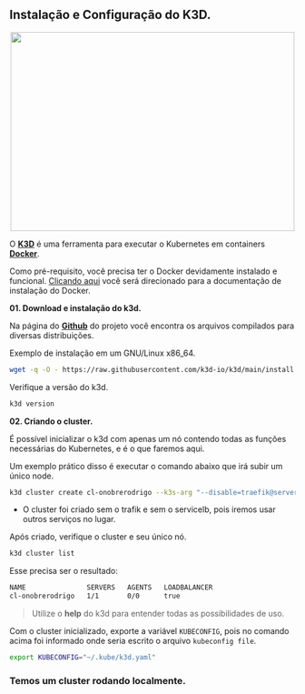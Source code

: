 ## Instalação e Configuração do K3D.

<p align="center">
  <img width="500" height="350" src="https://d33wubrfki0l68.cloudfront.net/d0c94836ab5b896f29728f3c4798054539303799/9f948/logo/logo.png">
</p>

O [**K3D**](https://k3d.io/) é uma ferramenta para executar o Kubernetes em containers [**Docker**](https://docs.docker.com/).

Como pré-requisito, você precisa ter o Docker devidamente instalado e funcional. [Clicando aqui](https://docs.docker.com/get-docker/) você será direcionado para a documentação de instalação do Docker.

**01. Download e instalação do k3d.**

Na página do [**Github**](https://github.com/k3d-io/k3d/releases) do projeto você encontra os arquivos compilados para diversas distribuições.

Exemplo de instalação em um GNU/Linux x86_64.

```bash
wget -q -O - https://raw.githubusercontent.com/k3d-io/k3d/main/install.sh | bash
```
Verifique a versão do k3d.
```bash
k3d version
```

**02. Criando o cluster.**

É possível inicializar o k3d com apenas um nó contendo todas as funções necessárias do Kubernetes, e é o que faremos aqui.

Um exemplo prático disso é executar o comando abaixo que irá subir um único node.

```bash
k3d cluster create cl-onobrerodrigo --k3s-arg "--disable=traefik@server:*" --k3s-arg "--disable=servicelb@server:*"
```

- O cluster foi criado sem o trafik e sem o servicelb, pois iremos usar outros serviços no lugar.

Após criado, verifique o cluster e seu único nó.

```bash
k3d cluster list
```

Esse precisa ser o resultado:
```bash
NAME               SERVERS   AGENTS   LOADBALANCER
cl-onobrerodrigo   1/1       0/0      true
```
> Utilize o **help** do k3d para entender todas as possibilidades de uso.

Com o cluster inicializado, exporte a variável `KUBECONFIG`, pois no comando acima foi informado onde seria escrito o arquivo `kubeconfig file`.
```bash
export KUBECONFIG="~/.kube/k3d.yaml"
```

### Temos um cluster rodando localmente.
